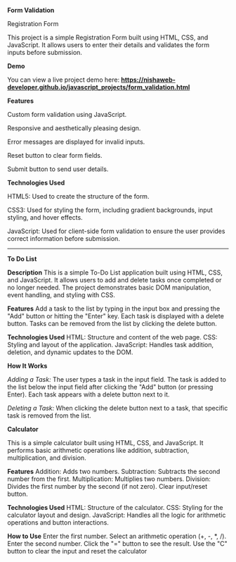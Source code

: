 **Form Validation**

Registration Form

This project is a simple Registration Form built using HTML, CSS, and JavaScript. It allows users to enter their details and validates the form inputs before submission.

**Demo**

You can view a live project demo here: **https://nishaweb-developer.github.io/javascript_projects/form_validation.html**

**Features**

Custom form validation using JavaScript.

Responsive and aesthetically pleasing design.

Error messages are displayed for invalid inputs.

Reset button to clear form fields.

Submit button to send user details.

**Technologies Used**

HTML5: Used to create the structure of the form.

CSS3: Used for styling the form, including gradient backgrounds, input styling, and hover effects.

JavaScript: Used for client-side form validation to ensure the user provides correct information before submission.

------------------------------------------------------------------------------------------------------------------------------------------------------------------------------------
**To Do List**

**Description**
This is a simple To-Do List application built using HTML, CSS, and JavaScript. It allows users to add and delete tasks once completed or no longer needed. The project demonstrates basic DOM manipulation, event handling, and styling with CSS.

**Features**
Add a task to the list by typing in the input box and pressing the "Add" button or hitting the "Enter" key.
Each task is displayed with a delete button.
Tasks can be removed from the list by clicking the delete button.

**Technologies Used**
HTML: Structure and content of the web page.
CSS: Styling and layout of the application.
JavaScript: Handles task addition, deletion, and dynamic updates to the DOM.

**How It Works**

*Adding a Task:*
The user types a task in the input field.
The task is added to the list below the input field after clicking the "Add" button (or pressing Enter).
Each task appears with a delete button next to it.

*Deleting a Task:*
When clicking the delete button next to a task, that specific task is removed from the list.


**Calculator**

This is a simple calculator built using HTML, CSS, and JavaScript. It performs basic arithmetic operations like addition, subtraction, multiplication, and division.

**Features**
Addition: Adds two numbers.
Subtraction: Subtracts the second number from the first.
Multiplication: Multiplies two numbers.
Division: Divides the first number by the second (if not zero).
Clear input/reset button.

**Technologies Used**
HTML: Structure of the calculator.
CSS: Styling for the calculator layout and design.
JavaScript: Handles all the logic for arithmetic operations and button interactions.

**How to Use**
Enter the first number.
Select an arithmetic operation (+, -, *, /).
Enter the second number.
Click the "=" button to see the result.
Use the "C" button to clear the input and reset the calculator
